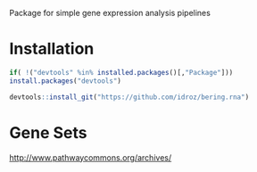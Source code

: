 Package for simple gene expression analysis pipelines

# Installation
```r
if( !("devtools" %in% installed.packages()[,"Package"]))
install.packages("devtools")

devtools::install_git("https://github.com/idroz/bering.rna")
```

# Gene Sets
http://www.pathwaycommons.org/archives/
